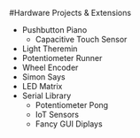 #Hardware Projects & Extensions

* Pushbutton Piano
  - Capacitive Touch Sensor
* Light Theremin
* Potentiometer Runner
* Wheel Encoder
* Simon Says
* LED Matrix
* Serial Library
  - Potentiometer Pong
  - IoT Sensors
  - Fancy GUI Diplays
